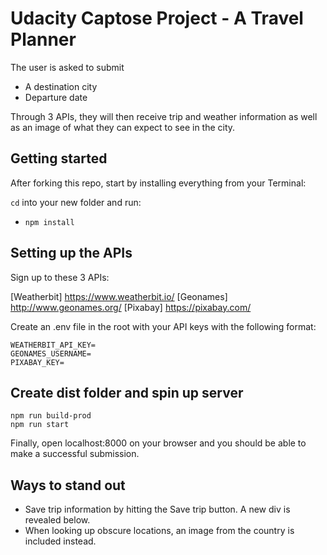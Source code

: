 # Udacity Captose Project - A Travel Planner

The user is asked to submit

* A destination city
* Departure date

Through 3 APIs, they will then receive trip and weather information as well as an image of what they can expect to see in the city.

## Getting started

After forking this repo, start by installing everything from your Terminal:

`cd` into your new folder and run:
- `npm install`

## Setting up the APIs

Sign up to these 3 APIs:

[Weatherbit] https://www.weatherbit.io/
[Geonames] http://www.geonames.org/
[Pixabay] https://pixabay.com/

Create an .env file in the root with your API keys with the following format:
```
WEATHERBIT_API_KEY=
GEONAMES_USERNAME=
PIXABAY_KEY=
```

## Create dist folder and spin up server

```
npm run build-prod
npm run start
```

Finally, open localhost:8000 on your browser and you should be able to make a successful submission.

## Ways to stand out

- Save trip information by hitting the Save trip button. A new div is revealed below.
- When looking up obscure locations, an image from the country is included instead.
